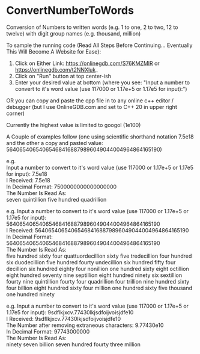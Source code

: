 # ConvertNumberToWords
Conversion of Numbers to written words (e.g. 1 to one, 2 to two, 12 to twelve) with digit group names (e.g. thousand, million)

To sample the running code (Read All Steps Before Continuing... Eventually This Will Become A Website for Ease):
1. Click on Either Link: https://onlinegdb.com/S76KMZMlR or https://onlinegdb.com/t2NNXluk_
2. Click on "Run" button at top center-ish
3. Enter your desired value at bottom (where you see: "Input a number to convert to it's word value (use 117000 or 1.17e+5 or 1.17e5 for input):")

OR you can copy and paste the cpp file in to any online c++ editor / debugger (but I use OnlineGDB.com and set to C++ 20 in upper right corner)

Currently the highest value is limited to googol (1e100)

A Couple of examples follow (one using scientific shorthand notation 7.5e18 and the other a copy and pasted value: 564065406540654684168879896049044004964864165190)

e.g.  
Input a number to convert to it's word value (use 117000 or 1.17e+5 or 1.17e5 for input): 7.5e18</br>
I Received: 7.5e18</br>
In Decimal Format: 7500000000000000000</br>
The Number Is Read As:</br>
seven quintillion five hundred quadrillion 

e.g.
Input a number to convert to it's word value (use 117000 or 1.17e+5 or 1.17e5 for input): 564065406540654684168879896049044004964864165190</br>
I Received: 564065406540654684168879896049044004964864165190</br>
In Decimal Format: 564065406540654684168879896049044004964864165190</br>
The Number Is Read As:</br>
five hundred sixty four quattuordecillion sixty five tredecillion four hundred six duodecillion five hundred fourty undecillion six hundred fifty four decillion six hundred eighty four nonillion one hundred sixty eight octillion eight hundred seventy nine septillion eight hundred ninety six sextillion fourty nine quintillion fourty four quadrillion four trillion nine hundred sixty four billion eight hundred sixty four million one hundred sixty five thousand one hundred ninety 

e.g.
Input a number to convert to it's word value (use 117000 or 1.17e+5 or 1.17e5 for input): 9sdflkjxcv.77430lkjsdfoijvoisjdfe10</br>
I Received: 9sdflkjxcv.77430lkjsdfoijvoisjdfe10</br>
The Number after removing extraneous characters: 9.77430e10</br>
In Decimal Format: 97743000000</br>
The Number Is Read As:</br>
ninety seven billion seven hundred fourty three million

